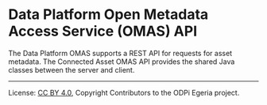 <!-- SPDX-License-Identifier: CC-BY-4.0 -->
<!-- Copyright Contributors to the ODPi Egeria project. -->

# Data Platform Open Metadata Access Service (OMAS) API

The Data Platform OMAS supports a REST API for requests for asset metadata.
The Connected Asset OMAS API provides the shared Java classes between the
server and client.

----
License: [CC BY 4.0](https://creativecommons.org/licenses/by/4.0/),
Copyright Contributors to the ODPi Egeria project.
